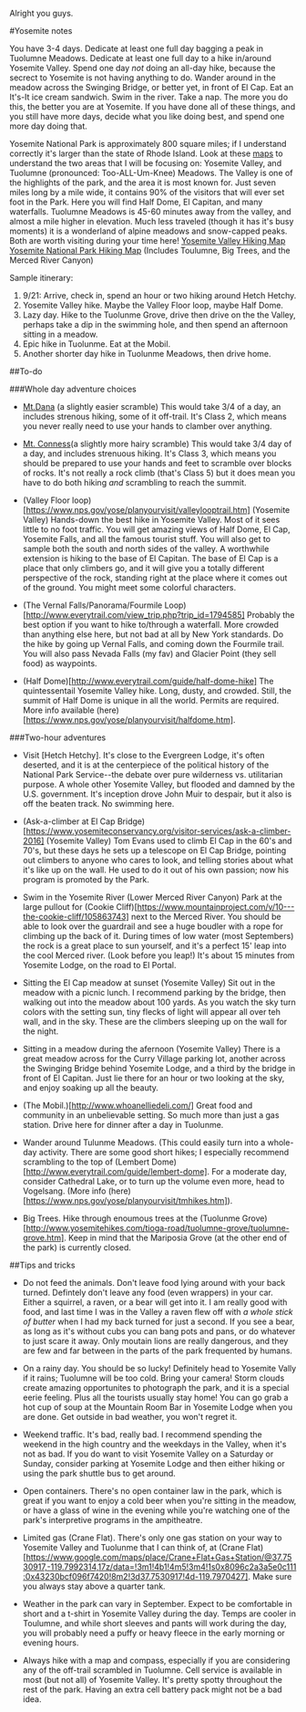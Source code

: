 Alright you guys. 

#Yosemite notes

You have 3-4 days. Dedicate at least one full day bagging a peak in Tuolumne Meadows. Dedicate at least one full day to a hike in/around Yosemite Valley. Spend one day *not* doing an all-day hike, because the secrect to Yosemite is not having anything to do. Wander around in the meadow across the Swinging Bridge, or better yet, in front of El Cap. Eat an It's-It ice cream sandwich. Swim in the river. Take a nap. The more you do this, the better you are at Yosemite. If you have done all of these things, and you still have more days, decide what you like doing best, and spend one more day doing that.

Yosemite National Park is approximately 800 square miles; if I understand correctly it's larger than the state of Rhode Island. Look at these [maps](https://www.nps.gov/yose/planyourvisit/maps.htm) to understand the two areas that I will be focusing on: Yosemite Valley, and Tuolumne (pronounced: Too-ALL-Um-Knee) Meadows. The Valley is one of the highlights of the park, and the area it is most known for. Just seven miles long by a mile wide, it contains 90% of the visitors that will ever set foot in the Park. Here you will find Half Dome, El Capitan, and many waterfalls. Tuolumne Meadows is 45-60 minutes away from the valley, and almost a mile higher in elevation. Much less traveled (though it has it's busy moments) it is a wonderland of alpine meadows and snow-capped peaks. Both are worth visiting during your time here!
[Yosemite Valley Hiking Map](https://www.nps.gov/yose/planyourvisit/upload/valleyhikes1.pdf)
[Yosemite National Park Hiking Map](https://www.nps.gov/yose/planyourvisit/upload/YOSEmap1.pdf) (Includes Toulumne, Big Trees, and the Merced River Canyon)

Sample itinerary:
1. 9/21: Arrive, check in, spend an hour or two hiking around Hetch Hetchy.
2. Yosemite Valley hike. Maybe the Valley Floor loop, maybe Half Dome.
3. Lazy day. Hike to the Tuolunme Grove, drive then drive on the the Valley, perhaps take a dip in the swimming hole, and then spend an afternoon sitting in a meadow.
4. Epic hike in Tuolunme. Eat at the Mobil.
5. Another shorter day hike in Tuolunme Meadows, then drive home. 

##To-do

###Whole day adventure choices

- [Mt.Dana](http://www.everytrail.com/guide/day-hike-to-mt-dana-) (a slightly easier scramble) This would take 3/4 of a day, an includes strenous hiking, some of it off-trail. It's Class 2, which means you never really need to use your hands to clamber over anything.

- [Mt. Conness](http://www.everytrail.com/guide/mount-conness)(a slightly more hairy scramble) This would take 3/4 day of a day, and includes strenuous hiking. It's Class 3, which means you should be prepared to use your hands and feet to scramble over blocks of rocks. It's not really a rock climb (that's Class 5) but it does mean you have to do both hiking *and* scrambling to reach the summit.

- (Valley Floor loop)[https://www.nps.gov/yose/planyourvisit/valleylooptrail.htm] (Yosemite Valley) Hands-down the best hike in Yosemite Valley. Most of it sees little to no foot traffic. You will get amazing views of Half Dome, El Cap, Yosemite Falls, and all the famous tourist stuff. You will also get to sample both the south and north sides of the valley. A worthwhile extension is hiking to the base of El Capitan. The base of El Cap is a place that only climbers go, and it will give you a totally different perspective of the rock, standing right at the place where it comes out of the ground. You might meet some colorful characters.    

- (The Vernal Falls/Panorama/Fourmile Loop)[http://www.everytrail.com/view_trip.php?trip_id=1794585] Probably the best option if you want to hike to/through a waterfall. More crowded than anything else here, but not bad at all by New York standards. Do the hike by going up Vernal Falls, and coming down the Fourmile trail. You will also pass Nevada Falls (my fav) and Glacier Point (they sell food) as waypoints.

- (Half Dome)[http://www.everytrail.com/guide/half-dome-hike] The quintessentail Yosemite Valley hike. Long, dusty, and crowded. Still, the summit of Half Dome is unique in all the world. Permits are required. More info available (here)[https://www.nps.gov/yose/planyourvisit/halfdome.htm].


###Two-hour adventures

- Visit [Hetch Hetchy]. It's close to the Evergreen Lodge, it's often deserted, and it is at the centerpiece of the political history of the National Park Service--the debate over pure wilderness vs. utilitarian purpose. A whole other Yosemite Valley, but flooded and damned by the U.S. government. It's inception drove John Muir to despair, but it also is off the beaten track. No swimming here.

- (Ask-a-climber at El Cap Bridge)[https://www.yosemiteconservancy.org/visitor-services/ask-a-climber-2016] (Yosemite Valley) Tom Evans used to climb El Cap in the 60's and 70's, but these days he sets up a telescope on El Cap Bridge, pointing out climbers to anyone who cares to look, and telling stories about what it's like up on the wall. He used to do it out of his own passion; now his program is promoted by the Park.

- Swim in the Yosemite River (Lower Merced River Canyon) Park at the large pullout for (Cookie Cliff)[https://www.mountainproject.com/v/10---the-cookie-cliff/105863743] next to the Merced River. You should be able to look over the guardrail and see a huge boudler with a rope for climbing up the back of it. During times of low water (most Septembers) the rock is a great place to sun yourself, and it's a perfect 15' leap into the cool Merced river. (Look before you leap!) It's about 15 minutes from Yosemite Lodge, on the road to El Portal.

- Sitting the El Cap meadow at sunset (Yosemite Valley) Sit out in the meadow with a picnic lunch. I recommend parking by the bridge, then walking out into the meadow about 100 yards. As you watch the sky turn colors with the setting sun, tiny flecks of light will appear all over teh wall, and in the sky. These are the climbers sleeping up on the wall for the night.

- Sitting in a meadow during the afernoon (Yosemite Valley) There is a great meadow across for the Curry Village parking lot, another across the Swinging Bridge behind Yosemite Lodge, and a third by the bridge in front of El Capitan. Just lie there for an hour or two looking at the sky, and enjoy soaking up all the beauty.

- (The Mobil.)[http://www.whoanelliedeli.com/] Great food and community in an unbelievable setting. So much more than just a gas station. Drive here for dinner after a day in Tuolunme. 

- Wander around Tulunme Meadows. (This could easily turn into a whole-day activity. There are some good short hikes; I especially recommend scrambling to the top of (Lembert Dome)[http://www.everytrail.com/guide/lembert-dome]. For a moderate day, consider Cathedral Lake, or to turn up the volume even more, head to Vogelsang. (More info (here)[https://www.nps.gov/yose/planyourvisit/tmhikes.htm]). 

- Big Trees. Hike through enoumous trees at the (Tuolunme Grove)[http://www.yosemitehikes.com/tioga-road/tuolumne-grove/tuolumne-grove.htm]. Keep in mind that the Mariposia Grove (at the other end of the park) is currently closed.


##Tips and tricks
- Do not feed the animals. Don't leave food lying around with your back turned. Defintely don't leave any food (even wrappers) in your car. Either a squirrel, a raven, or a bear will get into it. I am really good with food, and last time I was in the Valley a raven flew off with *a whole stick of butter* when I had my back turned for just a second. If you see a bear, as long as it's without cubs you can bang pots and pans, or do whatever to just scare it away. Only moutain lions are really dangerous, and they are few and far between in the parts of the park frequented by humans.

- On a rainy day. You should be so lucky! Definitely head to Yosemite Vally if it rains; Tuolumne will be too cold. Bring your camera! Storm clouds create amazing opportunites to photograph the park, and it is a special eerie feeling. Plus all the tourists usually stay home! You can go grab a hot cup of soup at the Mountain Room Bar in Yosemite Lodge when you are done. Get outside in bad weather, you won't regret it.

- Weekend traffic. It's bad, really bad. I recommend spending the weekend in the high country and the weekdays in the Valley, when it's not as bad. If you do want to visit Yosemite Valley on a Saturday or Sunday, consider parking at Yosemite Lodge and then either hiking or using the park shuttle bus to get around.

- Open containers. There's no open container law in the park, which is great if you want to enjoy a cold beer when you're sitting in the meadow, or have a glass of wine in the evening while you're watching one of the park's interpretive programs in the ampitheatre.

- Limited gas (Crane Flat). There's only one gas station on your way to Yosemite Valley and Tuolunme that I can think of, at (Crane Flat)[https://www.google.com/maps/place/Crane+Flat+Gas+Station/@37.7530917,-119.7992314,17z/data=!3m1!4b1!4m5!3m4!1s0x8096c2a3a5e0c111:0x43230bcf096f7420!8m2!3d37.7530917!4d-119.7970427]. Make sure you always stay above a quarter tank.

- Weather in the park can vary in September. Expect to be comfortable in short and a t-shirt in Yosemite Valley during the day. Temps are cooler in Toulumne, and while short sleeves and pants will work during the day, you will probably need a puffy or heavy fleece in the early morning or evening hours. 

- Always hike with a map and compass, especially if you are considering any of the off-trail scrambled in Tuolumne. Cell service is available in most (but not all) of Yosemite Valley. It's pretty spotty throughout the rest of the park. Having an extra cell battery pack might not be a bad idea.



